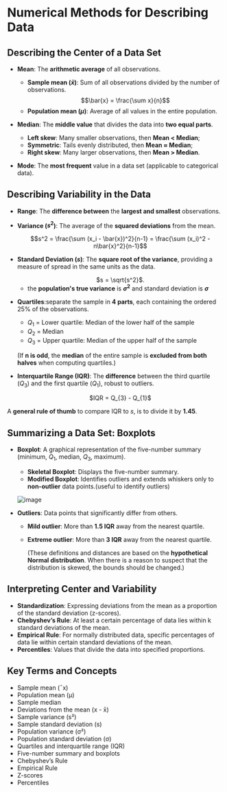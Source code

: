 # Numerical Methods for Describing Data

## Describing the Center of a Data Set
- **Mean**: The **arithmetic average** of all observations.
  - **Sample mean ($\bar{x}$)**: Sum of all observations divided by the number of observations. $$\bar{x} = \frac{\sum x}{n}$$
  - **Population mean ($\mu$)**: Average of all values in the entire population.
- **Median**: The **middle value** that divides the data into **two equal parts**.
  - **Left skew**: Many smaller observations, then **Mean < Median**;
  - **Symmetric**: Tails evenly distributed, then **Mean ≈ Median**;
  - **Right skew**: Many larger observations, then **Mean > Median**.

- **Mode**: The **most frequent** value in a data set (applicable to categorical data).

## Describing Variability in the Data
- **Range**: The **difference between** the **largest and smallest** observations.
- **Variance ($s^2$)**: The average of the **squared deviations** from the mean.
  
  <div align="center">
   $$s^2 = \frac{\sum (x_i - \bar{x})^2}{n-1} =  \frac{\sum (x_i)^2 - n\bar{x}^2}{n-1}$$
  </div>
  
- **Standard Deviation ($s$)**: The **square root of the variance**, providing a measure of spread in the same units as the data.
  <div align="center">
   $s = \sqrt{s^2}$.
  </div>
  
  - the **population's true variance** is **$\sigma^2$** and standard deviation is **$\sigma$**
  
- **Quartiles**:separate the sample in **4 parts**, each containing the ordered 25% of the observations.
  - $Q_{1}$ = Lower quartile: Median of the lower half of the sample
  - $Q_{2}$ = Median
  - $Q_{3}$ = Upper quartile: Median of the upper half of the sample

  (If **n is odd**, the **median** of the entire sample is **excluded from both halves** when computing quartiles.)
  
- **Interquartile Range (IQR)**: The **difference** between the third quartile ($Q_{3}$) and the first quartile ($Q_{1}$), robust to outliers.
  <div align="center">
   $IQR = Q_{3} - Q_{1}$
  </div>

A **general rule of thumb** to compare IQR to $s$, is to divide it by **1.45**.

## Summarizing a Data Set: Boxplots
- **Boxplot**: A graphical representation of the five-number summary (minimum, $Q_{1}$, median, $Q_{3}$, maximum).
  - **Skeletal Boxplot**: Displays the five-number summary.
  - **Modified Boxplot**: Identifies outliers and extends whiskers only to **non-outlier** data points.(useful to identify outliers)
    
   ![image](https://github.com/user-attachments/assets/030b818a-d5f3-49da-b845-a5b395a1ddec)
 

- **Outliers**: Data points that significantly differ from others.
  - **Mild outlier**: More than **1.5 IQR** away from the nearest quartile.
  - **Extreme outlier**: More than **3 IQR** away from the nearest quartile.
    
    (These definitions and distances are based on the **hypothetical Normal distribution**. When there is a reason to suspect that the distribution is skewed, the bounds should be changed.)

## Interpreting Center and Variability
- **Standardization**: Expressing deviations from the mean as a proportion of the standard deviation (z-scores).
- **Chebyshev’s Rule**: At least a certain percentage of data lies within k standard deviations of the mean.
- **Empirical Rule**: For normally distributed data, specific percentages of data lie within certain standard deviations of the mean.
- **Percentiles**: Values that divide the data into specified proportions.

## Key Terms and Concepts
- Sample mean (¯x)
- Population mean (µ)
- Sample median
- Deviations from the mean (x - x̄)
- Sample variance (s²)
- Sample standard deviation (s)
- Population variance (σ²)
- Population standard deviation (σ)
- Quartiles and interquartile range (IQR)
- Five-number summary and boxplots
- Chebyshev’s Rule
- Empirical Rule
- Z-scores
- Percentiles
